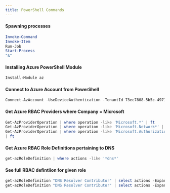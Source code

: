 ```yaml
---
title: PowerShell Commands
---
```

#### Spawning processes

```powershell
Invoke-Command
Invoke-Item
Run-Job
Start-Process
"&"
```
#### Installing Azure PowerShell Module
```powershell
Install-Module az
```

#### Connect to Azure Account from PowerShell
```powershell
Connect-AzAccount -UseDeviceAuthentication -TenantId 73ec7808-5b5c-4971-b28c-663b15f02e0b
```
#### Get Azure RBAC Providers where Company = Microsoft
```powershell
Get-AzProviderOperation | where operation -like 'Microsoft.*' | ft
Get-AzProviderOperation | where operation -like 'Microsoft.Network*' | ft
Get-AzProviderOperation | where operation -like 'Microsoft.Authorization/*read' 
| ft
```
#### Get Azure RBAC Role Definitions pertaining to DNS
```powershell
get-azRoleDefinition | where actions -like '*dns*'   
```

#### See full RBAC defintiion for given role
```powershell
get-azRoleDefinition "DNS Resolver Contributor" | select actions -ExpandProperty actions
get-azRoleDefinition "DNS Resolver Contributor" | select actions -ExpandProperty actions -Unique
```

